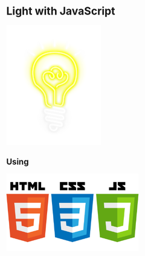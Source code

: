 # Light with JavaScript # 

<img width="250" alt="screen shot" src="https://github.com/deppbrazil/on-off-javaScript/blob/master/assets/on.png">

## Using ## 

<img width="350" alt="screen shot" src="https://github.com/deppbrazil/on-off-javaScript/blob/master/assets/html-css-js.png">